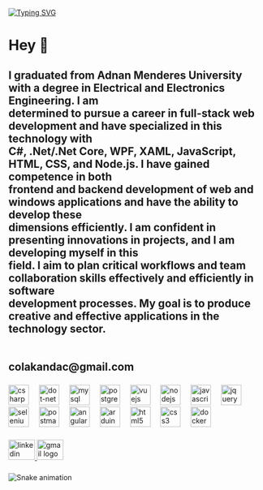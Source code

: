 [![Typing SVG](https://readme-typing-svg.demolab.com?font=Fira+Code&weight=800&size=22&pause=1000&color=13F711&background=16FF9F00&center=true&vCenter=true&width=440&height=55&lines=I+am+Anda%C3%A7+%C3%87olak+%F0%9F%92%BB;.Net+Developer;CQRS;C%23;WPF+Developer;+JavaScript;jQuery;+Selenium+Test;Database+Management)](https://git.io/typing-svg)

<h1 align="left">Hey 👋</h1>

###

<h2 align="left">I graduated from Adnan Menderes University with a degree in Electrical and Electronics Engineering. I am<br> determined to pursue a career in full-stack web development and have specialized in this technology with<br> C#, .Net/.Net Core, WPF, XAML, JavaScript, HTML, CSS, and Node.js. I have gained competence in both<br> frontend and backend development of web and windows applications and have the ability to develop these<br> dimensions efficiently. I am confident in presenting innovations in projects, and I am developing myself in this<br> field. I aim to plan critical workflows and team collaboration skills effectively and efficiently in software<br> development processes. My goal is to produce creative and effective applications in the technology sector.<br><br><br>colakandac@gmail.com</h2>

###

<div align="left">
  <img src="https://skillicons.dev/icons?i=cs" height="40" alt="csharp logo"  />
  <img width="12" />
  <img src="https://cdn.simpleicons.org/dotnet/512BD4" height="40" alt="dot-net logo"  />
  <img width="12" />
  <img src="https://skillicons.dev/icons?i=mysql" height="40" alt="mysql logo"  />
  <img width="12" />
  <img src="https://skillicons.dev/icons?i=postgres" height="40" alt="postgresql logo"  />
  <img width="12" />
  <img src="https://cdn.jsdelivr.net/gh/devicons/devicon/icons/vuejs/vuejs-original.svg" height="40" alt="vuejs logo"  />
  <img width="12" />
  <img src="https://cdn.jsdelivr.net/gh/devicons/devicon/icons/nodejs/nodejs-original.svg" height="40" alt="nodejs logo"  />
  <img width="12" />
  <img src="https://cdn.jsdelivr.net/gh/devicons/devicon/icons/javascript/javascript-original.svg" height="40" alt="javascript logo"  />
  <img width="12" />
  <img src="https://cdn.jsdelivr.net/gh/devicons/devicon/icons/jquery/jquery-original.svg" height="40" alt="jquery logo"  />
  <img width="12" />
  <img src="https://cdn.jsdelivr.net/gh/devicons/devicon/icons/selenium/selenium-original.svg" height="40" alt="selenium logo"  />
  <img width="12" />
  <img src="https://cdn.simpleicons.org/postman/FF6C37" height="40" alt="postman logo"  />
  <img width="12" />
  <img src="https://cdn.simpleicons.org/angular/DD0031" height="40" alt="angularjs logo"  />
  <img width="12" />
  <img src="https://cdn.simpleicons.org/arduino/00979D" height="40" alt="arduino logo"  />
  <img width="12" />
  <img src="https://cdn.simpleicons.org/html5/E34F26" height="40" alt="html5 logo"  />
  <img width="12" />
  <img src="https://skillicons.dev/icons?i=css" height="40" alt="css3 logo"  />
  <img width="12" />
  <img src="https://cdn.simpleicons.org/docker/2496ED" height="40" alt="docker logo"  />
</div>

###

<div align="left">
  <a href="https://www.linkedin.com/in/andac-colak/" target="_blank">
    <img src="https://raw.githubusercontent.com/maurodesouza/profile-readme-generator/master/src/assets/icons/social/linkedin/default.svg" width="52" height="40" alt="linkedin logo"  />
  </a>
  <a href="colakandac@gmail.com" target="_blank">
    <img src="https://raw.githubusercontent.com/maurodesouza/profile-readme-generator/master/src/assets/icons/social/gmail/default.svg" width="52" height="40" alt="gmail logo"  />
  </a>
</div>

###

<img src="https://raw.githubusercontent.com/andaccolak/andaccolak/output/snake.svg" alt="Snake animation" />

###
